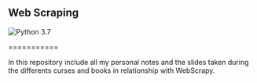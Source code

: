 ## Web Scraping

![Python 3.7](https://img.shields.io/badge/Python-3.7-blue.svg)

===========

In this repository include all my personal notes and the slides taken during the differents curses and books in relationship with WebScrapy.

